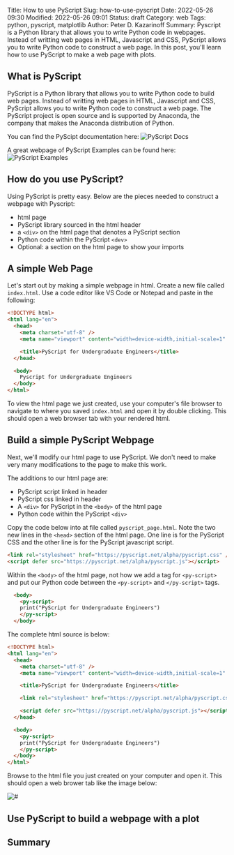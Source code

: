Title: How to use PyScript
Slug: how-to-use-pyscript
Date: 2022-05-26 09:30
Modified: 2022-05-26 09:01
Status: draft
Category: web
Tags: python, pyscript, matplotlib
Author: Peter D. Kazarinoff
Summary: Pyscript is a Python library that allows you to write Python code in webpages. Instead of writting web pages in HTML, Javascript and CSS, PyScript allows you to write Python code to construct a web page. In this post, you'll learn how to use PyScript to make a web page with plots.
 

## What is PyScript

PyScript is a Python library that allows you to write Python code to build web pages. Instead of writting web pages in HTML, Javascript and CSS, PyScript allows you to write Python code to construct a web page. The PyScript project is open source and is supported by Anaconda, the company that makes the Anaconda distribution of Python.

You can find the PyScipt documentation here: ![PyScript Docs](https://pyscript.net/)

A great webpage of PyScript Examples can be found here: ![PyScript Examples](https://pyscript.net/examples/)

## How do you use PyScript?

Using PyScript is pretty easy. Below are the pieces needed to construct a webpage with Pyscript:

 * html page
 * PyScript library sourced in the html header
 * a ```<div>``` on the html page that denotes a PyScript section
 * Python code within the PyScript ```<dev>```
 * Optional: a section on the html page to show your imports

## A simple Web Page

Let's start out by making a simple webpage in html. Create a new file called ```index.html```. Use a code editor like VS Code or Notepad and paste in the following:

```html
<!DOCTYPE html>
<html lang="en">
  <head>
    <meta charset="utf-8" />
    <meta name="viewport" content="width=device-width,initial-scale=1" />

    <title>PyScript for Undergraduate Engineers</title>
  </head>

  <body>
    Pyscript for Undergraduate Engineers
  </body>
</html>

```

To view the html page we just created, use your computer's file browser to navigate to where you saved ```index.html``` and open it by double clicking. This should open a web browser tab with your rendered html.

## Build a simple PyScript Webpage

Next, we'll modify our html page to use PyScript. We don't need to make very many modifications to the page to make this work.

The additions to our html page are:

 * PyScript script linked in header
 * PyScript css linked in header
 * A ```<div>``` for PyScript in the ```<body>``` of the html page
 * Python code within the PyScript ```<div>```

Copy the code below into at file called ```pyscript_page.html```. Note the two new lines in the ```<head>``` section of the html page. One line is for the PyScript CSS and the other line is for the PyScript javascript script.

```html
<link rel="stylesheet" href="https://pyscript.net/alpha/pyscript.css" />
<script defer src="https://pyscript.net/alpha/pyscript.js"></script>
```

Within the ```<body>``` of the html page, not how we add a tag for ```<py-script>``` and put our Python code between the ```<py-script>``` and ```</py-script>``` tags.

```html
  <body>
    <py-script>
    print("PyScript for Undergraduate Engineers")
    </py-script>
  </body>
```

The complete html source is below:

```html
<!DOCTYPE html>
<html lang="en">
  <head>
    <meta charset="utf-8" />
    <meta name="viewport" content="width=device-width,initial-scale=1" />

    <title>PyScript for Undergraduate Engineers</title>

    <link rel="stylesheet" href="https://pyscript.net/alpha/pyscript.css" />

    <script defer src="https://pyscript.net/alpha/pyscript.js"></script>
  </head>

  <body>
    <py-script>
    print("PyScript for Undergraduate Engineers")
    </py-script>
  </body>
</html>

```

Browse to the html file you just created on your computer and open it. This should open a web brower tab like the image below:

![#](#)

## Use PyScript to build a webpage with a plot

## Summary
